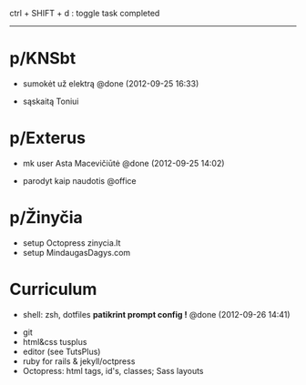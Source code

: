 ctrl + SHIFT + d : toggle task completed

---

# p/KNSbt 
+ sumokėt už elektrą @done (2012-09-25 16:33)
- sąskaitą Toniui

# p/Exterus  
+ mk user Asta Macevičiūtė @done (2012-09-25 14:02)
- parodyt kaip naudotis @office

# p/Žinyčia  
- setup Octopress zinycia.lt
- setup MindaugasDagys.com

# Curriculum  
+ shell: zsh, dotfiles **patikrint prompt config !** @done (2012-09-26 14:41)
- git
- html&css tusplus
- editor (see TutsPlus)
- ruby for rails & jekyll/octpress
- Octopress: html tags, id's, classes; Sass layouts
